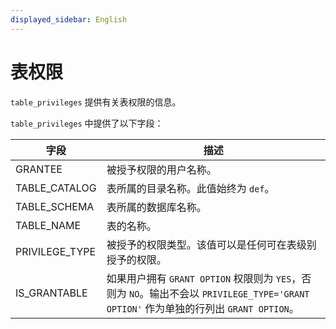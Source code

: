 ```yaml
---
displayed_sidebar: English
---
```


# 表权限

`table_privileges` 提供有关表权限的信息。

`table_privileges` 中提供了以下字段：

|**字段**|**描述**|
|---|---|
|GRANTEE|被授予权限的用户名称。|
|TABLE_CATALOG|表所属的目录名称。此值始终为 `def`。|
|TABLE_SCHEMA|表所属的数据库名称。|
|TABLE_NAME|表的名称。|
|PRIVILEGE_TYPE|被授予的权限类型。该值可以是任何可在表级别授予的权限。|
|IS_GRANTABLE|如果用户拥有 `GRANT OPTION` 权限则为 `YES`，否则为 `NO`。输出不会以 `PRIVILEGE_TYPE='GRANT OPTION'` 作为单独的行列出 `GRANT OPTION`。|